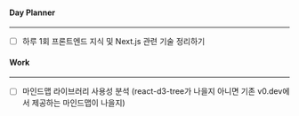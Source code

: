 
#### Day Planner
---
- [ ] 하루 1회 프론트엔드 지식 및 Next.js 관련 기술 정리하기


#### Work
---
- [ ] 마인드맵 라이브러리 사용성 분석 (react-d3-tree가 나을지 아니면 기존 v0.dev에서 제공하는 마인드맵이 나을지)
